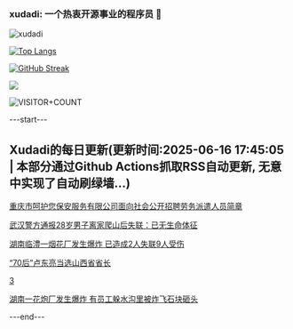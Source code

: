 ### xudadi: 一个热衷开源事业的程序员 👋

![xudadi](https://github-readme-stats-git-masterorgs-github-readme-stats-team.vercel.app/api?username=xudadi)

[![Top Langs](https://github-readme-stats.vercel.app/api/top-langs/?username=xudadi)](https://github.com/anuraghazra/github-readme-stats)

[![GitHub Streak](https://streak-stats.demolab.com?user=xudadi&locale=zh_Hans)](https://git.io/streak-stats)

![](https://raw.githubusercontent.com/xudadi/xudadi/main/assets/github-contribution-grid-snake.svg)

![VISITOR+COUNT](https://komarev.com/ghpvc/?username=xudadi&label=VISITOR+COUNT)


---start---

## Xudadi的每日更新(更新时间:2025-06-16 17:45:05 | 本部分通过Github Actions抓取RSS自动更新, 无意中实现了自动刷绿墙...)

[重庆市呵护您保安服务有限公司面向社会公开招聘劳务派遣人员简章](https://www.gongkaoleida.com/article/2453229)

[武汉警方通报28岁男子离家爬山后失联：已无生命体征](https://m.163.com/news/article/K268Q7F80001899O.html)

[湖南临澧一烟花厂发生爆炸 已造成2人失联9人受伤](https://m.163.com/news/article/K266LTLD0001899O.html)

[“70后”卢东亮当选山西省省长](https://m.163.com/news/article/K264DBE10001899N.html)

[3](https://m.163.com/touch/news/sub/domestic)

[湖南一花炮厂发生爆炸 有员工躲水沟里被炸飞石块砸头](https://m.163.com/news/article/K26498GQ0001899O.html)

---end---
